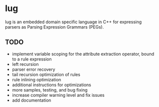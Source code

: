 lug
===
lug is an embedded domain specific language in C++ for expressing parsers as Parsing Expression Grammars (PEGs).

TODO
---
- implement variable scoping for the attribute extraction operator, bound to a rule expression
- left recursion
- parser error recovery
- tail recursion optimization of rules
- rule inlining optimization
- additional instructions for optimizations
- more samples, testing, and bug fixing
- increase compiler warning level and fix issues
- add documentation
